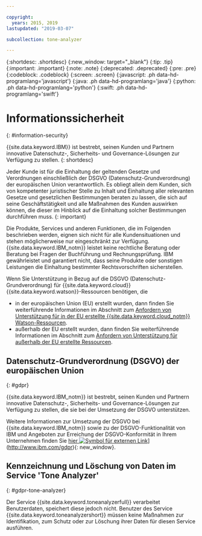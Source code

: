```yaml
---

copyright:
  years: 2015, 2019
lastupdated: "2019-03-07"

subcollection: tone-analyzer

---
```


{:shortdesc: .shortdesc}
{:new_window: target="_blank"}
{:tip: .tip}
{:important: .important}
{:note: .note}
{:deprecated: .deprecated}
{:pre: .pre}
{:codeblock: .codeblock}
{:screen: .screen}
{:javascript: .ph data-hd-programlang='javascript'}
{:java: .ph data-hd-programlang='java'}
{:python: .ph data-hd-programlang='python'}
{:swift: .ph data-hd-programlang='swift'}

# Informationssicherheit
{: #information-security}

{{site.data.keyword.IBM}} ist bestrebt, seinen Kunden und Partnern innovative Datenschutz-, Sicherheits- und Governance-Lösungen zur Verfügung zu stellen.
{: shortdesc}

Jeder Kunde ist für die Einhaltung der geltenden Gesetze und Verordnungen einschließlich der DSGVO (Datenschutz-Grundverordnung) der europäischen Union verantwortlich. Es obliegt allein dem Kunden, sich von kompetenter juristischer Stelle zu Inhalt und Einhaltung aller relevanten Gesetze und gesetzlichen Bestimmungen beraten zu lassen, die sich auf seine Geschäftstätigkeit und alle Maßnahmen des Kunden auswirken können, die dieser im Hinblick auf die Einhaltung solcher Bestimmungen durchführen muss.
{: important}

Die Produkte, Services und anderen Funktionen, die im Folgenden beschrieben werden, eignen sich nicht für alle Kundensituationen und stehen möglicherweise nur eingeschränkt zur Verfügung. {{site.data.keyword.IBM_notm}} leistet keine rechtliche Beratung oder Beratung bei Fragen der Buchführung und Rechnungsprüfung. IBM gewährleistet und garantiert nicht, dass seine Produkte oder sonstigen Leistungen die Einhaltung bestimmter Rechtsvorschriften sicherstellen.

Wenn Sie Unterstützung in Bezug auf die DSGVO (Datenschutz-Grundverordnung) für {{site.data.keyword.cloud}} {{site.data.keyword.watson}}-Ressourcen benötigen, die 

-   in der europäischen Union (EU) erstellt wurden, dann finden Sie weiterführende Informationen im Abschnitt zum [Anfordern von Unterstützung für in der EU erstellte {{site.data.keyword.cloud_notm}} Watson-Ressourcen](/docs/services/watson?topic=watson-gdpr-sar#request-EU).
-   außerhalb der EU erstellt wurden, dann finden Sie weiterführende Informationen im Abschnitt zum [Anfordern von Unterstützung für außerhalb der EU erstellte Ressourcen](/docs/services/watson?topic=watson-gdpr-sar#request-non-EU).

## Datenschutz-Grundverordnung (DSGVO) der europäischen Union
{: #gdpr}

{{site.data.keyword.IBM_notm}} ist bestrebt, seinen Kunden und Partnern innovative Datenschutz-, Sicherheits- und Governance-Lösungen zur Verfügung zu stellen, die sie bei der Umsetzung der DSGVO unterstützen.


Weitere Informationen zur Umsetzung der DSGVO bei {{site.data.keyword.IBM_notm}} sowie zu der DSGVO-Funktionalität von IBM und Angeboten zur Erreichung der DSGVO-Konformität in Ihrem Unternehmen finden Sie [hier ![Symbol für externen Link](../../icons/launch-glyph.svg "Symbol für externen Link")](../../icons/launch-glyph.svg "Symbol für externen Link")](http://www.ibm.com/gdpr){: new_window}.

## Kennzeichnung und Löschung von Daten im Service 'Tone Analyzer'
{: #gdpr-tone-analyzer}

Der Service {{site.data.keyword.toneanalyzerfull}} verarbeitet Benutzerdaten, speichert diese jedoch nicht. Benutzer des Service {{site.data.keyword.toneanalyzershort}} müssen keine Maßnahmen zur Identifikation, zum Schutz oder zur Löschung ihrer Daten für diesen Service ausführen.
